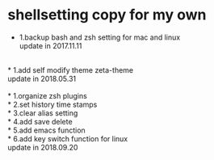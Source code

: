 shellsetting copy for my own
===================================

* 1.backup bash and zsh setting for mac and linux<br>
update in 2017.11.11<br>
<br>
* 1.add self modify theme zeta-theme<br>
update in 2018.05.31<br>
<br>
* 1.organize zsh plugins<br>
* 2.set history time stamps<br>
* 3.clear alias setting<br>
* 4.add save delete<br>
* 5.add emacs function<br>
* 6.add key switch function for linux<br>
update in 2018.09.20<br>

